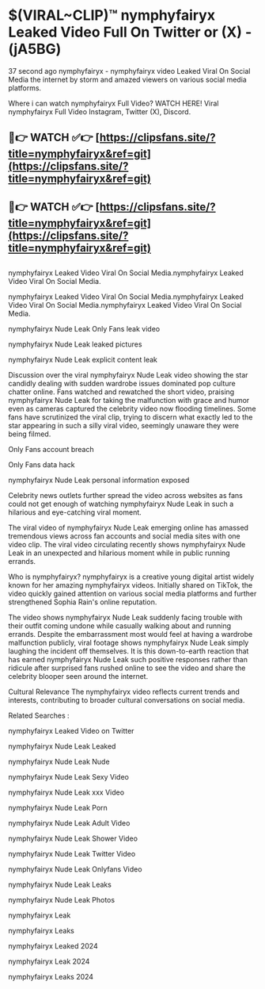 # $(VIRAL~CLIP)™ nymphyfairyx Leaked Video Full On Twitter or (X) -(jA5BG)
37 second ago nymphyfairyx - nymphyfairyx video Leaked Viral On Social Media the internet by storm and amazed viewers on various social media platforms.

Where i can watch nymphyfairyx Full Video? WATCH HERE! Viral nymphyfairyx Full Video Instagram, Twitter (X), Discord.

## 🔴👉 WATCH ✅👉 [https://clipsfans.site/?title=nymphyfairyx&ref=git](https://clipsfans.site/?title=nymphyfairyx&ref=git)
## 🔴👉 WATCH ✅👉 [https://clipsfans.site/?title=nymphyfairyx&ref=git](https://clipsfans.site/?title=nymphyfairyx&ref=git)
##
nymphyfairyx Leaked Video Viral On Social Media.nymphyfairyx Leaked Video Viral On Social Media.

nymphyfairyx Leaked Video Viral On Social Media.nymphyfairyx Leaked Video Viral On Social Media.nymphyfairyx Leaked Video Viral On Social Media.

nymphyfairyx Nude Leak Only Fans leak video

nymphyfairyx Nude Leak leaked pictures

nymphyfairyx Nude Leak explicit content leak

Discussion over the viral nymphyfairyx Nude Leak video showing the star candidly dealing with sudden wardrobe issues dominated pop culture chatter online. Fans watched and rewatched the short video, praising nymphyfairyx Nude Leak for taking the malfunction with grace and humor even as cameras captured the celebrity video now flooding timelines. Some fans have scrutinized the viral clip, trying to discern what exactly led to the star appearing in such a silly viral video, seemingly unaware they were being filmed.


Only Fans account breach

Only Fans data hack

nymphyfairyx Nude Leak personal information exposed

Celebrity news outlets further spread the video across websites as fans could not get enough of watching nymphyfairyx Nude Leak in such a hilarious and eye-catching viral moment.


The viral video of nymphyfairyx Nude Leak emerging online has amassed tremendous views across fan accounts and social media sites with one video clip. The viral video circulating recently shows nymphyfairyx Nude Leak in an unexpected and hilarious moment while in public running errands.


Who is nymphyfairyx? nymphyfairyx is a creative young digital artist widely known for her amazing nymphyfairyx videos. Initially shared on TikTok, the video quickly gained attention on various social media platforms and further strengthened Sophia Rain's online reputation.

The video shows nymphyfairyx Nude Leak suddenly facing trouble with their outfit coming undone while casually walking about and running errands. Despite the embarrassment most would feel at having a wardrobe malfunction publicly, viral footage shows nymphyfairyx Nude Leak simply laughing the incident off themselves. It is this down-to-earth reaction that has earned nymphyfairyx Nude Leak such positive responses rather than ridicule after surprised fans rushed online to see the video and share the celebrity blooper seen around the internet.

Cultural Relevance The nymphyfairyx video reflects current trends and interests, contributing to broader cultural conversations on social media.

Related Searches :

nymphyfairyx Leaked Video on Twitter

nymphyfairyx Nude Leak Leaked

nymphyfairyx Nude Leak Nude

nymphyfairyx Nude Leak Sexy Video

nymphyfairyx Nude Leak xxx Video

nymphyfairyx Nude Leak Porn

nymphyfairyx Nude Leak Adult Video

nymphyfairyx Nude Leak Shower Video

nymphyfairyx Nude Leak Twitter Video

nymphyfairyx Nude Leak Onlyfans Video

nymphyfairyx Nude Leak Leaks

nymphyfairyx Nude Leak Photos

nymphyfairyx Leak

nymphyfairyx Leaks

nymphyfairyx Leaked 2024

nymphyfairyx Leak 2024

nymphyfairyx Leaks 2024
